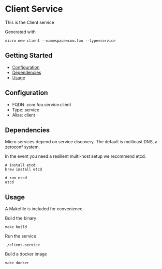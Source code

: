 # Client Service

This is the Client service

Generated with

```
micro new client --namespace=com.foo --type=service
```

## Getting Started

- [Configuration](#configuration)
- [Dependencies](#dependencies)
- [Usage](#usage)

## Configuration

- FQDN: com.foo.service.client
- Type: service
- Alias: client

## Dependencies

Micro services depend on service discovery. The default is multicast DNS, a zeroconf system.

In the event you need a resilient multi-host setup we recommend etcd.

```
# install etcd
brew install etcd

# run etcd
etcd
```

## Usage

A Makefile is included for convenience

Build the binary

```
make build
```

Run the service
```
./client-service
```

Build a docker image
```
make docker
```